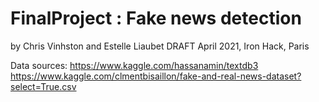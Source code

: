 # FinalProject : Fake news detection 
by Chris Vinhston and Estelle Liaubet DRAFT April 2021, Iron Hack, Paris

Data sources:
https://www.kaggle.com/hassanamin/textdb3
https://www.kaggle.com/clmentbisaillon/fake-and-real-news-dataset?select=True.csv

